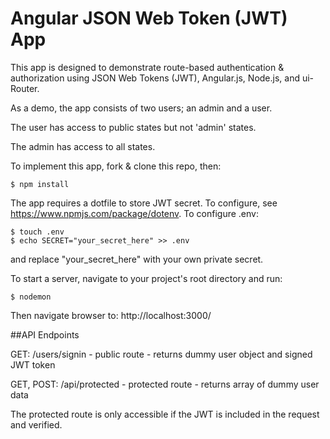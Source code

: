 # Angular JSON Web Token (JWT) App

This app is designed to demonstrate route-based authentication & authorization using JSON Web Tokens (JWT), Angular.js, Node.js, and ui-Router.

As a demo, the app consists of two users; an admin and a user.

The user has access to public states but not 'admin' states.

The admin has access to all states.



To implement this app, fork & clone this repo, then:

```shell
$ npm install
```

The app requires a dotfile to store JWT secret. To configure, see <https://www.npmjs.com/package/dotenv>.
To configure .env:

```shell
$ touch .env
$ echo SECRET="your_secret_here" >> .env
```

and replace "your_secret_here" with your own private secret.

To start a server, navigate to your project's root directory and run:

```shell
$ nodemon
```

Then navigate browser to: http://localhost:3000/

##API Endpoints

GET: /users/signin - public route - returns dummy user object and signed JWT token

GET, POST: /api/protected - protected route - returns array of dummy user data

The protected route is only accessible if the JWT is included in the request and verified.
